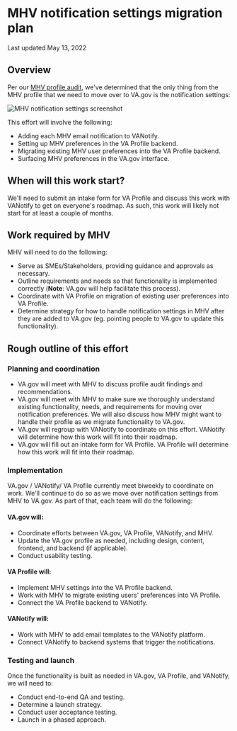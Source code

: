 # MHV notification settings migration plan

Last updated May 13, 2022

## Overview

Per our [MHV profile audit](https://github.com/department-of-veterans-affairs/va.gov-team/blob/master/products/identity-personalization/profile/mhv-profile-research/recommendations.md), we've determined that the only thing from the MHV profile that we need to move over to VA.gov is the notification settings:

![MHV notification settings screenshot](https://github.com/department-of-veterans-affairs/va.gov-team/blob/master/products/identity-personalization/profile/mhv-profile-research/MHV%20notification%20settings.jpeg)

This effort will involve the following:

- Adding each MHV email notification to VANotify.
- Setting up MHV preferences in the VA Profile backend.
- Migrating existing MHV user preferences into the VA Profile backend.
- Surfacing MHV preferences in the VA.gov interface.

## When will this work start?

We'll need to submit an intake form for VA Profile and discuss this work with VANotify to get on everyone's roadmap. As such, this work will likely not start for at least a couple of months.

## Work required by MHV

MHV will need to do the following:

- Serve as SMEs/Stakeholders, providing guidance and approvals as necessary.
- Outline requirements and needs so that functionality is implemented correctly (**Note**: VA.gov will help facilitate this process).
- Coordinate with VA Profile on migration of existing user preferences into VA Profile.
- Determine strategy for how to handle notification settings in MHV after they are added to VA.gov (eg. pointing people to VA.gov to update this functionality).

## Rough outline of this effort

### Planning and coordination

- VA.gov will meet with MHV to discuss profile audit findings and recommendations. 
- VA.gov will meet with MHV to make sure we thoroughly understand existing functionality, needs, and requirements for moving over notification preferences. We will also discuss how MHV might want to handle their profile as we migrate functionality to VA.gov.
- VA.gov will regroup with VANotify to coordinate on this effort. VANotify will determine how this work will fit into their roadmap.
- VA.gov will fill out an intake form for VA Profile. VA Profile will determine how this work will fit into their roadmap.

### Implementation

VA.gov / VANotify/ VA Profile currently meet biweekly to coordinate on work. We'll continue to do so as we move over notification settings from MHV to VA.gov. As part of that, each team will do the following:

#### VA.gov will:

- Coordinate efforts between VA.gov, VA Profile, VANotify, and MHV.
- Update the VA.gov profile as needed, including design, content, frontend, and backend (if applicable).
- Conduct usability testing.

#### VA Profile will:

- Implement MHV settings into the VA Profile backend.
- Work with MHV to migrate existing users' preferences into VA Profile.
- Connect the VA Profile backend to VANotify.

#### VANotify will:

- Work with MHV to add email templates to the VANotify platform.
- Connect VANotify to backend systems that trigger the notifications.

### Testing and launch

Once the functionality is built as needed in VA.gov, VA Profile, and VANotify, we will need to:

- Conduct end-to-end QA and testing.
- Determine a launch strategy.
- Conduct user acceptance testing.
- Launch in a phased approach.


